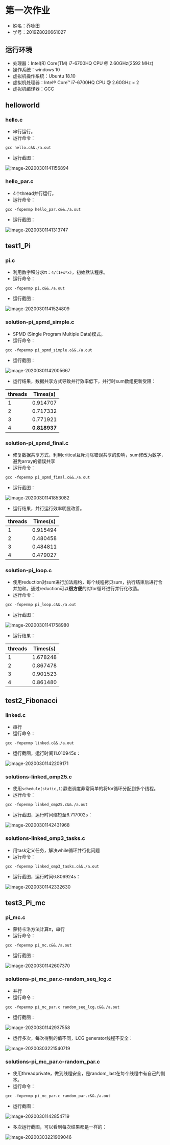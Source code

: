 # 第一次作业

- 姓名：乔咏田
- 学号：2019Z8020661027

## 运行环境

- 处理器：Intel(R) Core(TM) i7-6700HQ CPU @ 2.60GHz(2592 MHz)
- 操作系统：windows 10
- 虚拟机操作系统：Ubuntu 18.10
- 虚拟机处理器：Intel® Core™ i7-6700HQ CPU @ 2.60GHz × 2
- 虚拟机编译器：GCC

## helloworld

### hello.c

- 串行运行。
- 运行命令：

~~~shell
gcc hello.c&&./a.out
~~~

- 运行截图：

![image-20200301141156894](2019Z8020661027_乔咏田_第一次作业.assets/image-20200301141156894.png)

### hello_par.c

- 4个thread并行运行。
- 运行命令：

~~~shell
gcc -fopenmp hello_par.c&&./a.out
~~~

- 运行截图：

![image-20200301141313747](2019Z8020661027_乔咏田_第一次作业.assets/image-20200301141313747.png)

## test1_Pi

### pi.c

- 利用数字积分求π：`4/(1+x*x)`，初始默认程序。
- 运行命令：

~~~shell
gcc -fopenmp pi.c&&./a.out
~~~

- 运行截图：

![image-20200301141524809](2019Z8020661027_乔咏田_第一次作业.assets/image-20200301141524809.png)

### solution-pi_spmd_simple.c

- SPMD (Single Program Multiple Data)模式。
- 运行命令：

~~~shell
gcc -fopenmp pi_spmd_simple.c&&./a.out
~~~

- 运行截图：

![image-20200301142005667](2019Z8020661027_乔咏田_第一次作业.assets/image-20200301142005667.png)

- 运行结果，数据共享方式导致并行效率低下，并行时sum数组更新受阻：

| threads | Times(s)     |
| ------- | ------------ |
| 1       | 0.914707     |
| 2       | 0.717332     |
| 3       | 0.771921     |
| 4       | **0.818937** |

### solution-pi_spmd_final.c

- 修复数据共享方式，利用critical互斥消除错误共享的影响，sum修改为数字，避免array的错误共享
- 运行命令：

~~~shell
gcc -fopenmp pi_spmd_final.c&&./a.out
~~~

- 运行截图：

![image-20200301141853082](2019Z8020661027_乔咏田_第一次作业.assets/image-20200301141853082.png)

- 运行结果，并行运行效率明显改善。

| threads | Times(s) |
| ------- | -------- |
| 1       | 0.915494 |
| 2       | 0.480458 |
| 3       | 0.484811 |
| 4       | 0.479027 |

### solution-pi_loop.c

- 使用reduction对sum进行加法规约，每个线程拷贝sum，执行结束后进行合并加和。通过reduction可以**很方便**的对for循环进行并行化改造。
- 运行命令：

~~~shell
gcc -fopenmp pi_loop.c&&./a.out
~~~

- 运行截图：

![image-20200301141758980](2019Z8020661027_乔咏田_第一次作业.assets/image-20200301141758980.png)

- 运行结果：

| threads | Times(s) |
| ------- | -------- |
| 1       | 1.678248 |
| 2       | 0.867478 |
| 3       | 0.901523 |
| 4       | 0.861480 |

## test2_Fibonacci

### linked.c

- 串行
- 运行命令：

~~~shell
gcc -fopenmp linked.c&&./a.out
~~~

- 运行截图，运行时间11.010945s：

![image-20200301142209171](2019Z8020661027_乔咏田_第一次作业.assets/image-20200301142209171.png)

### solutions-linked_omp25.c

- 使用`schedule(static,1)`静态调度非常简单的将for循环分配到多个线程。
- 运行命令：

~~~shell
gcc -fopenmp linked_omp25.c&&./a.out
~~~

- 运行截图，运行时间缩短至6.717002s：

![image-20200301142431968](2019Z8020661027_乔咏田_第一次作业.assets/image-20200301142431968.png)

### solutions-linked_omp3_tasks.c

- 用task定义任务，解决while循环并行化问题
- 运行命令：

~~~shell
gcc -fopenmp linked_omp3_tasks.c&&./a.out
~~~

- 运行截图，运行时间6.806924s：

![image-20200301142332630](2019Z8020661027_乔咏田_第一次作业.assets/image-20200301142332630.png)

## test3_Pi_mc

### pi_mc.c

- 蒙特卡洛方法计算π，串行
- 运行命令：

~~~shell
gcc -fopenmp pi_mc.c&&./a.out
~~~

- 运行截图：

![image-20200301142607370](2019Z8020661027_乔咏田_第一次作业.assets/image-20200301142607370.png)

### solutions-pi_mc_par.c-random_seq_lcg.c

- 并行
- 运行命令：

~~~shell
gcc -fopenmp pi_mc_par.c random_seq_lcg.c&&./a.out
~~~

- 运行截图：

![image-20200301142937558](2019Z8020661027_乔咏田_第一次作业.assets/image-20200301142937558.png)

- 运行多次，每次得到的值不同，LCG generator线程不安全：

![image-20200303221540719](2019Z8020661027_乔咏田_第一次作业.assets/image-20200303221540719.png)

### solutions-pi_mc_par.c-random_par.c

- 使用threadprivate，做到线程安全，是random_last在每个线程中有自己的副本。
- 运行命令：

~~~shell
gcc -fopenmp pi_mc_par.c random_par.c&&./a.out
~~~

- 运行截图：

![image-20200301142854719](2019Z8020661027_乔咏田_第一次作业.assets/image-20200301142854719.png)

- 多次运行截图，可以看到每次结果都是一样的：

![image-20200303221909046](2019Z8020661027_乔咏田_第一次作业.assets/image-20200303221909046.png)